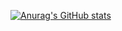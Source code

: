 [![Anurag's GitHub stats](https://github-readme-stats.vercel.app/api?username=yesseruser&theme=apprentice)](https://github.com/anuraghazra/github-readme-stats)
